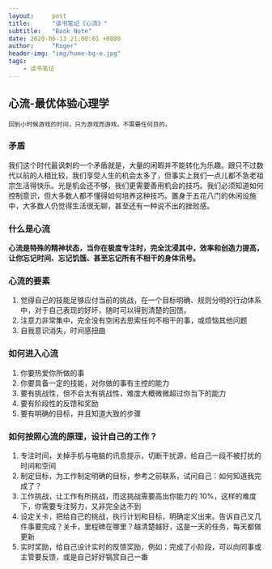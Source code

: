 ```yaml
---
layout:     post
title:      "读书笔记《心流》"
subtitle:   "Book Note"
date: 2020-06-13 21:00:01 +0800
author:     "Roger"
header-img: "img/home-bg-o.jpg"
tags:
    - 读书笔记
---
```

心流-最优体验心理学
---

    回到小时候游戏的时间，只为游戏而游戏，不需要任何目的。

### 矛盾

我们这个时代最讽刺的一个矛盾就是，大量的闲暇并不能转化为乐趣。跟只不过数代以前的人相比较，我们享受人生的机会太多了，但事实上我们一点儿都不急老祖宗生活得快乐。光是机会还不够，我们更需要善用机会的技巧。我们必须知道如何控制意识，但大多数人都不懂得如何培养这种技巧。置身于五花八门的休闲设施中，大多数人仍觉得生活很无聊，甚至还有一种说不出的挫败感。

### 什么是心流

**心流是特殊的精神状态，当你在极度专注时，完全沈浸其中，效率和创造力提高，让你忘记时间、忘记饥饿、甚至忘记所有不相干的身体讯号。**

### 心流的要素

1. 觉得自己的技能足够应付当前的挑战，在一个目标明确、规则分明的行动体系中，对于自己表现的好坏，随时可以得到清楚的回馈。
2. 注意力非常集中，完全没有空闲去思索任何不相干的事，或烦恼其他问题
3. 自我意识消失，时间感扭曲

### 如何进入心流

1. 你要热爱你所做的事
2. 你要具备一定的技能，对你做的事有主控的能力
3. 要有挑战性，但不会太有挑战性，难度大概微微超过你当下的能力
4. 要有阶段性的反馈和奖励
5. 要有明确的目标，并且知道大致的步骤

### 如何按照心流的原理，设计自己的工作？

1. 专注时间，关掉手机与电脑的讯息提示，切断干扰源，给自己一段不被打扰的时间和空间
2. 制定目标，为工作制定明确的目标，参考之前联系，试问自己：如何知道我完成了？
3. 工作挑战，让工作有所挑战，而这挑战需要高出你能力的 10%，这样的难度下，你需要专注努力，又非完全达不到
4. 设定关卡，把给自己的挑战，执行计划和目标，明确定义出来。告诉自己又几件事要完成？关卡，里程碑在哪里？越清楚越好，这是一天的任务，每天都做更新
5. 实时奖励，给自己设计实时的反馈奖励，例如：完成了小阶段，可以向同事或主管要反馈，或是自己好好犒赏自己一番

